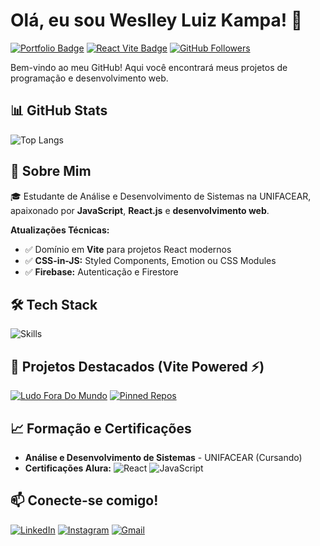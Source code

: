 # Olá, eu sou **Weslley Luiz Kampa**! 👋

[![Portfolio Badge](https://img.shields.io/badge/🚀_Portfolio-000000?style=for-the-badge&logo=netlify&logoColor=00C7B7)](https://portfolio-weslley-kampa.netlify.app/)
[![React Vite Badge](https://img.shields.io/badge/React_Vite-646CFF?style=for-the-badge&logo=vite&logoColor=white)](https://vitejs.dev/)
[![GitHub Followers](https://img.shields.io/github/followers/agr3w?label=Follow%20Me&style=for-the-badge&color=2ECC71)](https://github.com/agr3w)

Bem-vindo ao meu GitHub! Aqui você encontrará meus projetos de programação e desenvolvimento web.

## 📊 GitHub Stats

![Top Langs](https://github-readme-stats.vercel.app/api/top-langs/?username=agr3w&layout=donut&theme=merko&hide=html,css)

## 🚀 Sobre Mim
🎓 Estudante de Análise e Desenvolvimento de Sistemas na UNIFACEAR, apaixonado por **JavaScript**, **React.js** e **desenvolvimento web**. 

**Atualizações Técnicas:**
- ✅ Domínio em **Vite** para projetos React modernos
- ✅ **CSS-in-JS:** Styled Components, Emotion ou CSS Modules
- ✅ **Firebase:** Autenticação e Firestore

## 🛠️ Tech Stack
![Skills](https://skillicons.dev/icons?i=js,ts,react,vite,nodejs,firebase,git)

## 📂 Projetos Destacados (Vite Powered ⚡)
[![Ludo Fora Do Mundo](https://github-readme-stats.vercel.app/api/pin/?username=agr3w&repo=Ludo_fora_do_mundo&theme=merko&show_owner=true)](https://github.com/agr3w/Ludo_fora_do_mundo)
[![Pinned Repos](https://github-readme-stats.vercel.app/api/pin/?username=agr3w&repo=lojagamesrefatorado&theme=merko)](https://github.com/agr3w/lojagames-refatorado)

## 📈 Formação e Certificações
- **Análise e Desenvolvimento de Sistemas** - UNIFACEAR (Cursando)
- **Certificações Alura:** 
  ![React](https://img.shields.io/badge/-React-61DAFB?logo=react&logoColor=black) 
  ![JavaScript](https://img.shields.io/badge/-JavaScript-F7DF1E?logo=javascript&logoColor=black)

## 📫 Conecte-se comigo!
[![LinkedIn](https://skillicons.dev/icons?i=linkedin)](https://www.linkedin.com/in/weslley-luiz-kampa)
[![Instagram](https://skillicons.dev/icons?i=instagram)](https://www.instagram.com/weslley_kampa/)
[![Gmail](https://skillicons.dev/icons?i=gmail)](mailto:kampaweslley@gmail.com)

